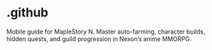 # .github
Mobile guide for MapleStory N. Master auto-farming, character builds, hidden quests, and guild progression in Nexon’s anime MMORPG.
